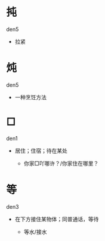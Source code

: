 # 扽

den5

- 拉紧



# 炖

den5

- 一种烹饪方法



# □

den1

- 居住；住宿；待在某处

  - 你家□吖哪许？/你家住在哪里？



# 等

den3

- 在下方接住某物体；同普通话，等待

  - 等水/接水

